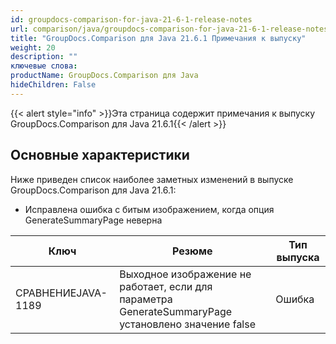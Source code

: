 ```yaml
---
id: groupdocs-comparison-for-java-21-6-1-release-notes
url: comparison/java/groupdocs-comparison-for-java-21-6-1-release-notes
title: "GroupDocs.Comparison для Java 21.6.1 Примечания к выпуску"
weight: 20
description: ""
ключевые слова:
productName: GroupDocs.Comparison для Java
hideChildren: False
---
```

{{< alert style="info" >}}Эта страница содержит примечания к выпуску GroupDocs.Comparison для Java 21.6.1{{< /alert >}}

## Основные характеристики

Ниже приведен список наиболее заметных изменений в выпуске GroupDocs.Comparison для Java 21.6.1:

* Исправлена ошибка с битым изображением, когда опция GenerateSummaryPage неверна

| Ключ | Резюме | Тип выпуска |
| --- | --- | --- |
| СРАВНЕНИЕJAVA-1189 | Выходное изображение не работает, если для параметра GenerateSummaryPage установлено значение false | Ошибка |

